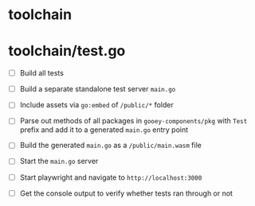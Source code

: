
# toolchain

# toolchain/test.go

- [ ] Build all tests
- [ ] Build a separate standalone test server `main.go`
- [ ] Include assets via `go:embed` of `/public/*` folder
- [ ] Parse out methods of all packages in `gooey-components/pkg` with `Test` prefix and add it to a generated `main.go` entry point
- [ ] Build the generated `main.go` as a `/public/main.wasm` file
- [ ] Start the `main.go` server
- [ ] Start playwright and navigate to `http://localhost:3000`
- [ ] Get the console output to verify whether tests ran through or not


